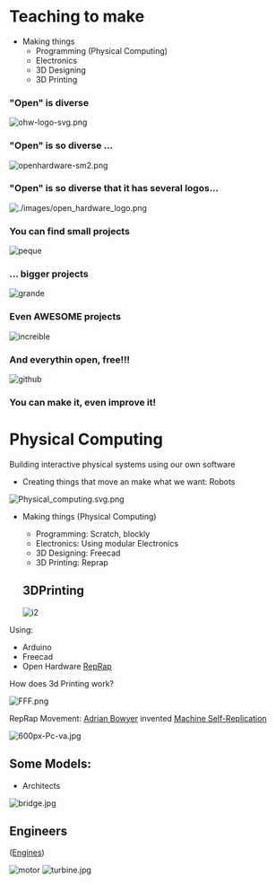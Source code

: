 # Teaching to make

* Making things
  * Programming (Physical Computing)
  * Electronics
  * 3D Designing
  * 3D Printing

### "Open" is diverse

![ohw-logo-svg.png](./images/ohw-logo-svg.png)

### "Open" is so diverse ...

![openhardware-sm2.png](./images/openhardware-sm2.jpg)


### "Open" is so diverse  that it has several logos...

![./images/open_hardware_logo.png](./images/open_hardware_logo.png)


### You can find small projects

![peque](./images/IMG_20150423_202826.jpg)

### ... bigger projects


![grande](./images/IMG_20150122_200542.jpg)

### Even AWESOME projects

![increible](./images/andreasHolldorferArm.png)

###  And everythin open, free!!!

![github](./images/githubAndreas.png)

### You can make it, even improve it!


# Physical Computing

Building interactive physical systems using our own software

  * Creating things that move an make what we want:  Robots

![Physical_computing.svg.png](./images/Physical_computing.svg.png)

* Making things (Physical Computing)

  * Programming: Scratch, blockly
  * Electronics: Using modular Electronics
  * 3D Designing: Freecad
  * 3D Printing: Reprap

  ## 3DPrinting

  ![i2](./images/i2.jpg)

Using:
  * Arduino
  * Freecad
  * Open Hardware [RepRap](http://reprap.org/)


  How does 3d Printing work?

![FFF.png](./images/FFF.png)

RepRap Movement: [Adrian Bowyer](http://en.wikipedia.org/wiki/Adrian_Bowyer) invented [Machine Self-Replication](http://reprap.org/wiki/About#Machine_Self-Replication)

![600px-Pc-va.jpg](./images/600px-Pc-va.jpg)

## Some Models:

* Architects

![bridge.jpg](./images/bridge.jpg)

## Engineers

([Engines](https://github.com/gNSortino/OSREngines))

![motor](./images/motor.jpg)
![turbine.jpg](./images/turbine.jpg)
